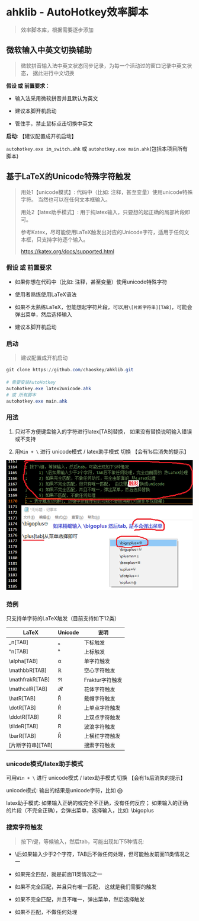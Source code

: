 # ahklib - AutoHotkey效率脚本

> 效率脚本库，根据需要逐步添加

## 微软输入中英文切换辅助

> 微软拼音输入法中英文状态同步记录，为每一个活动过的窗口记录中英文状态， 据此进行中文切换

**假设 或 前置要求**：

- 输入法采用微软拼音并且默认为英文

- 建议本脚开机启动

- 管住手，禁止鼠标点击切换中英文

**启动**:  【建议配置成开机启动】

`autohotkey.exe im_switch.ahk` 或 `autohotkey.exe main.ahk`(包括本项目所有脚本)

## 基于LaTeX的Unicode特殊字符触发

> 用处1【unicode模式】: 代码中（比如: 注释，甚至变量）使用unicode特殊字符。 当然也可以在任何文本框输入。
>
> 用处2【latex助手模式】: 用于纯latex输入，只要想的起正确的局部片段即可。 
>
> 参考Katex，尽可能使用LaTeX触发出对应的Unicode字符，适用于任何文本框，只支持字符逐个输入。
>
> https://katex.org/docs/supported.html

### 假设 或 前置要求

- 如果你想在代码中（比如: 注释，甚至变量）使用unicode特殊字符

- 使用者熟练使用LaTeX语法

- 如果不太熟练LaTeX，但能想起字符片段，可以用`\[片断字符串][TAB]`，可能会弹出菜单，然后选择输入

- 建议本脚开机启动

### 启动

> 建议配置成开机启动

```powershell
git clone https://github.com/chaoskey/ahklib.git

# 需要安装AutoHotkey
autohotkey.exe latex2unicode.ahk
# 或 所有脚本
autohotkey.exe main.ahk
```

### 用法 

1) 只对不方便键盘输入的字符进行latex[TAB]替换， 如果没有替换说明输入错误或不支持 

2) 用`Win + \`  进行 unicode模式 / latex助手模式 切换  【会有1s后消失的提示】

![](ex1.png)

### 范例

只支持单字符的LaTeX触发（目前支持如下12类）

| LaTeX | Unicode | 说明 |
| ---- | ---- | ---- |
| _n[TAB] | ₙ | 下标触发 |
| ^n[TAB] | ⁿ | 上标触发 |
| \alpha[TAB] | α | 单字符触发 |
| \mathbbR[TAB]  | ℝ | 空心字符触发 |
| \mathfrakR[TAB] | ℜ | Fraktur字符触发 |
| \mathcalR[TAB] | 𝓡 | 花体字符触发 |
| \hatR[TAB] | R̂ | 戴帽字符触发 |
| \dotR[TAB] | Ṙ  | 上单点字符触发 |
| \ddotR[TAB] | R̈  | 上双点字符触发 |
| \tildeR[TAB] | R͂  | 波浪字符触发 |
| \barR[TAB] | R̄  | 上横杠字符触发 |
| \[片断字符串][TAB] |  | 搜索字符触发 |

### unicode模式/latex助手模式

可用`Win + \`  进行 unicode模式 / latex助手模式 切换  【会有1s后消失的提示】

unicode模式:   输出的结果是unicode字符，比如 ⨁

latex助手模式: 如果输入正确的或完全不正确，没有任何反应； 如果输入的正确的片段（不完全正确），会弹出菜单，选择输入，比如: \bigoplus

### 搜索字符触发

> 按下\键，等候输入，然后tab，可能出现如下5种情况:

- \后如果输入少于2个字符，TAB后不做任何处理，但可能触发前面11类情况之一 

- 如果完全匹配，就是前面11类情况之一

- 如果不完全匹配，并且只有唯一匹配， 这就是我们需要的触发 

- 如果不完全匹配，并且不唯一，弹出菜单，然后选择触发 

- 如果不匹配，不做任何处理  
